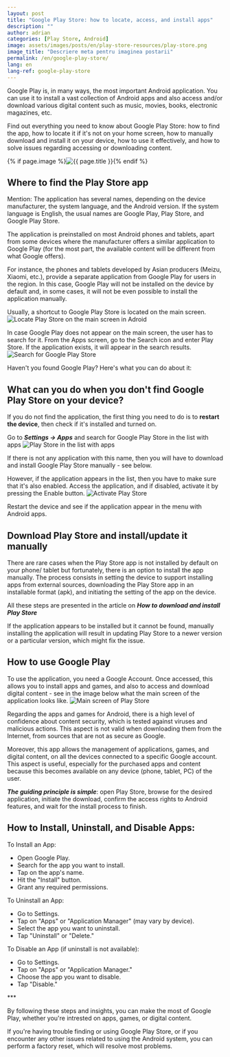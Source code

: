 ```yaml
---
layout: post
title: "Google Play Store: how to locate, access, and install apps"
description: ""
author: adrian
categories: [Play Store, Android]
image: assets/images/posts/en/play-store-resources/play-store.png
image_title: "Descriere meta pentru imaginea postarii"
permalink: /en/google-play-store/
lang: en
lang-ref: google-play-store
---
```


Google Play is, in many ways, the most important Android application. You can use it to install a vast collection of Android apps and also access and/or download various digital content such as music, movies, books, electronic magazines, etc.

Find out everything you need to know about Google Play Store: how to find the app, how to locate it if it's not on your home screen, how to manually download and install it on your device, how to use it effectively, and how to solve issues regarding accessing or downloading content.

<!-- Post Featured Image -->
{% if page.image %}<img class="featured-image img-fluid rounded" title="Google Play Store" src="{{site.baseurl}}/{{ page.image }}" alt="{{ page.title }}">{% endif %}
<!-- End Featured Image -->

<!--ADSPACE_ID:2x2-->

## Where to find the Play Store app

Mention: The application has several names, depending on the device manufacturer, the system language, and the Android version. If the system language is English, the usual names are Google Play, Play Store, and Google Play Store.

The application is preinstalled on most Android phones and tablets, apart from some devices where the manufacturer offers a similar application to Google Play (for the most part, the available content will be different from what Google offers).

For instance, the phones and tablets developed by Asian producers (Meizu, Xiaomi, etc.), provide a separate application from Google Play for users in the region. In this case, Google Play will not be installed on the device by default and, in some cases, it will not be even possible to install the application manually.

Usually, a shortcut to Google Play Store is located on the main screen.
<img alt="Locate Play Store on the main screen in Adroid" title="Locate Play Store on the main screen in Adroid" class="article-image" src="{{site.baseurl}}/assets/images/posts/{{page.lang}}/play-store-resources/play-store-app-location-in-Android.jpg">

In case Google Play does not appear on the main screen, the user has to search for it. From the Apps screen, go to the Search icon and enter Play Store. If the application exists, it will appear in the search results.
<img alt="Search for Google Play Store" title="Search for Google Play Store" class="article-image" src="{{site.baseurl}}/assets/images/posts/{{page.lang}}/play-store-resources/search-play-store.jpg">

Haven't you found Google Play? Here's what you can do about it:

## What can you do when you don't find Google Play Store on your device?

If you do not find the application, the first thing you need to do is to **restart the device**, then check if it's installed and turned on.

Go to ***Settings → Apps*** and search for Google Play Store in the list with apps
<img alt="Play Store in the list with apps" title="Play Store in the list with apps" class="article-image" src="{{site.baseurl}}/assets/images/posts/{{page.lang}}/play-store-resources/play-store-in-apps-list.jpg">

If there is not any application with this name, then you will have to download and install Google Play Store manually - see below.

However, if the application appears in the list, then you have to make sure that it's also enabled. Access the application, and if disabled, activate it by pressing the Enable button.
<img alt="Activate Play Store" title="Activate Play Store" class="article-image" src="{{site.baseurl}}/assets/images/posts/{{page.lang}}/play-store-resources/play-store-app-info.jpg">

Restart the device and see if the application appear in the menu with Android apps.

## Download Play Store and install/update it manually

There are rare cases when the Play Store app is not installed by default on your phone/ tablet but fortunately, there is an option to install the app manually. The process consists in setting the device to support installing apps from external sources, downloading the Play Store app in an installable format (apk), and initiating the setting of the app on the device.

All these steps are presented in the article on ***How to download and install Play Store***

If the application appears to be installed but it cannot be found, manually installing the application will result in updating Play Store to a newer version or a particular version, which might fix the issue.

## How to use Google Play

To use the application, you need a Google Account. Once accessed, this allows you to install apps and games, and also to access and download digital content - see in the image below what the main screen of the application looks like.
<img alt="Main screen of Play Store" title="Main screen of Play Store" class="article-image" src="{{site.baseurl}}/assets/images/posts/{{page.lang}}/play-store-resources/play-store-main-screen.jpg">

Regarding the apps and games for Android, there is a high level of confidence about content security, which is tested against viruses and malicious actions. This aspect is not valid when downloading them from the Internet, from sources that are not as secure as Google.

Moreover, this app allows the management of applications, games, and digital content, on all the devices connected to a specific Google account. This aspect is useful, especially for the purchased apps and content because this becomes available on any device (phone, tablet, PC) of the user.

***The guiding principle is simple***: open Play Store, browse for the desired application, initiate the download, confirm the access rights to Android features, and wait for the install process to finish.

## How to Install, Uninstall, and Disable Apps:

To Install an App:
- Open Google Play.
- Search for the app you want to install.
- Tap on the app's name.
- Hit the "Install" button.
- Grant any required permissions.

To Uninstall an App:
- Go to Settings.
- Tap on "Apps" or "Application Manager" (may vary by device).
- Select the app you want to uninstall.
- Tap "Uninstall" or "Delete."

To Disable an App (if uninstall is not available):
- Go to Settings.
- Tap on "Apps" or "Application Manager."
- Choose the app you want to disable.
- Tap "Disable."

<div class="post-bottom-stars">***</div>

By following these steps and insights, you can make the most of Google Play, whether you're intrested on apps, games, or digital content.

If you're having trouble finding or using Google Play Store, or if you encounter any other issues related to using the Android system, you can perform a factory reset, which will resolve most problems.
